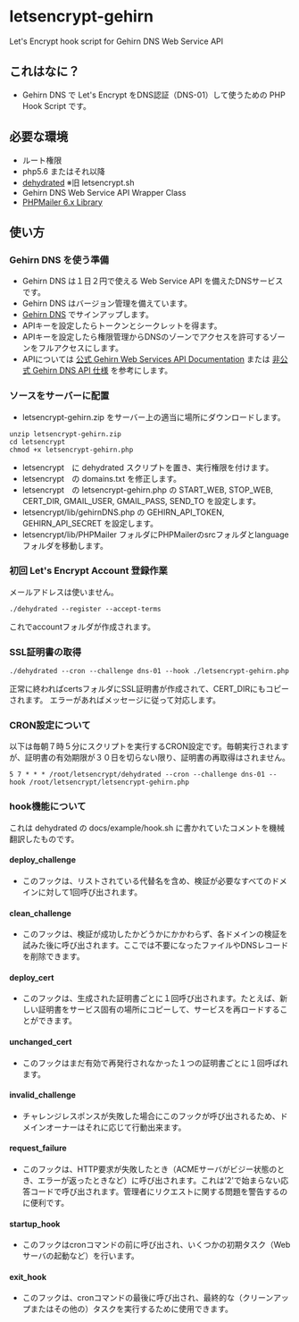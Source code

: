 # letsencrypt-gehirn
Let's Encrypt hook script for Gehirn DNS Web Service API
## これはなに？
- Gehirn DNS で Let's Encrypt をDNS認証（DNS-01）して使うための PHP Hook Script です。
## 必要な環境
- ルート権限
- php5.6 またはそれ以降
- [dehydrated](https://github.com/lukas2511/dehydrated) ※旧 letsencrypt.sh
- Gehirn DNS Web Service API Wrapper Class
- [PHPMailer 6.x Library](https://github.com/PHPMailer/PHPMailer)
## 使い方
### Gehirn DNS を使う準備
- Gehirn DNS は１日２円で使える Web Service API を備えたDNSサービスです。
- Gehirn DNS はバージョン管理を備えています。
- [Gehirn DNS](https://www.gehirn.jp/gis/dns.html) でサインアップします。
- APIキーを設定したらトークンとシークレットを得ます。
- APIキーを設定したら権限管理からDNSのゾーンでアクセスを許可するゾーンをフルアクセスにします。
- APIについては [公式 Gehirn Web Services API Documentation](https://support.gehirn.jp/apidocs/) または [非公式 Gehirn DNS API 仕様](https://yosida95.com/2015/12/18/gehirn_dns_api_spec.html) を参考にします。
### ソースをサーバーに配置
- letsencrypt-gehirn.zip をサーバー上の適当に場所にダウンロードします。
```
unzip letsencrypt-gehirn.zip
cd letsencrypt
chmod +x letsencrypt-gehirn.php
```
- letsencrypt　に dehydrated スクリプトを置き、実行権限を付けます。
- letsencrypt　の domains.txt を修正します。
- letsencrypt　の letsencrypt-gehirn.php の START_WEB, STOP_WEB, CERT_DIR, GMAIL_USER, GMAIL_PASS, SEND_TO を設定します。
- letsencrypt/lib/gehirnDNS.php の GEHIRN_API_TOKEN, GEHIRN_API_SECRET を設定します。
- letsencrypt/lib/PHPMailer フォルダにPHPMailerのsrcフォルダとlanguageフォルダを移動します。
### 初回 Let's Encrypt Account 登録作業
メールアドレスは使いません。
```
./dehydrated --register --accept-terms
```
これでaccountフォルダが作成されます。
### SSL証明書の取得
```
./dehydrated --cron --challenge dns-01 --hook ./letsencrypt-gehirn.php
```
正常に終わればcertsフォルダにSSL証明書が作成されて、CERT_DIRにもコピーされます。
エラーがあればメッセージに従って対応します。
### CRON設定について
以下は毎朝７時５分にスクリプトを実行するCRON設定です。毎朝実行されますが、証明書の有効期限が３０日を切らない限り、証明書の再取得はされません。
```
5 7 * * * /root/letsencrypt/dehydrated --cron --challenge dns-01 --hook /root/letsencrypt/letsencrypt-gehirn.php
```
### hook機能について
これは dehydrated の docs/example/hook.sh に書かれていたコメントを機械翻訳したものです。
#### deploy_challenge
- このフックは、リストされている代替名を含め、検証が必要なすべてのドメインに対して1回呼び出されます。
#### clean_challenge
- このフックは、検証が成功したかどうかにかかわらず、各ドメインの検証を試みた後に呼び出されます。ここでは不要になったファイルやDNSレコードを削除できます。
#### deploy_cert
- このフックは、生成された証明書ごとに１回呼び出されます。たとえば、新しい証明書をサービス固有の場所にコピーして、サービスを再ロードすることができます。
#### unchanged_cert
- このフックはまだ有効で再発行されなかった１つの証明書ごとに１回呼ばれます。
#### invalid_challenge
- チャレンジレスポンスが失敗した場合にこのフックが呼び出されるため、ドメインオーナーはそれに応じて行動出来ます。</dt>
#### request_failure
- このフックは、HTTP要求が失敗したとき（ACMEサーバがビジー状態のとき、エラーが返ったときなど）に呼び出されます。これは'2'で始まらない応答コードで呼び出されます。管理者にリクエストに関する問題を警告するのに便利です。
#### startup_hook
- このフックはcronコマンドの前に呼び出され、いくつかの初期タスク（Webサーバの起動など）を行います。
#### exit_hook
- このフックは、cronコマンドの最後に呼び出され、最終的な（クリーンアップまたはその他の）タスクを実行するために使用できます。
